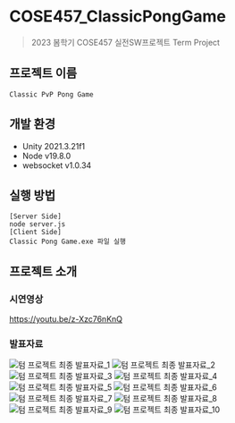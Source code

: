 # COSE457_ClassicPongGame
> 2023 봄학기 COSE457 실전SW프로젝트 Term Project
## 프로젝트 이름
```
Classic PvP Pong Game
```
## 개발 환경
* Unity 2021.3.21f1
* Node v19.8.0
* websocket v1.0.34

## 실행 방법
```
[Server Side]
node server.js
[Client Side]
Classic Pong Game.exe 파일 실행
```

## 프로젝트 소개
### 시연영상
https://youtu.be/z-Xzc76nKnQ
### 발표자료
![텀 프로젝트 최종 발표자료_1](https://github.com/counttoten/COSE457_ClassicPongGame/assets/90694107/0453accf-c9f4-4bfa-a9f3-d8b0d753f58d)
![텀 프로젝트 최종 발표자료_2](https://github.com/counttoten/COSE457_ClassicPongGame/assets/90694107/b5a58afd-9bde-475b-a058-dec2adef356b)
![텀 프로젝트 최종 발표자료_3](https://github.com/counttoten/COSE457_ClassicPongGame/assets/90694107/e572adb2-5705-41fa-be5f-bc8655764fb9)
![텀 프로젝트 최종 발표자료_4](https://github.com/counttoten/COSE457_ClassicPongGame/assets/90694107/e509a692-8cab-4847-a4fb-f7a4a8ebb863)
![텀 프로젝트 최종 발표자료_5](https://github.com/counttoten/COSE457_ClassicPongGame/assets/90694107/db1c968f-c5f6-44db-8174-d53032fc9b25)
![텀 프로젝트 최종 발표자료_6](https://github.com/counttoten/COSE457_ClassicPongGame/assets/90694107/43ca3286-26d5-48c6-9d18-dd21ded9f245)
![텀 프로젝트 최종 발표자료_7](https://github.com/counttoten/COSE457_ClassicPongGame/assets/90694107/6cc57bd6-d7cd-45d5-8030-e5a2694a9491)
![텀 프로젝트 최종 발표자료_8](https://github.com/counttoten/COSE457_ClassicPongGame/assets/90694107/ff0c779a-0600-43e4-b829-867b23aef8ee)
![텀 프로젝트 최종 발표자료_9](https://github.com/counttoten/COSE457_ClassicPongGame/assets/90694107/281e48a5-e33b-4564-abab-13d5171361cb)
![텀 프로젝트 최종 발표자료_10](https://github.com/counttoten/COSE457_ClassicPongGame/assets/90694107/cf2fe3e1-e0ad-433c-bf63-b18b370e7211)
